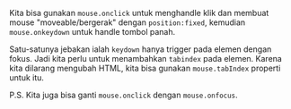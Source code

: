 
Kita bisa gunakan `mouse.onclick` untuk menghandle klik dan membuat mouse "moveable/bergerak" dengan `position:fixed`, kemudian `mouse.onkeydown` untuk handle tombol panah.

Satu-satunya jebakan ialah `keydown` hanya trigger pada elemen dengan fokus. Jadi kita perlu untuk menambahkan `tabindex` pada elemen. Karena kita dilarang mengubah HTML, kita bisa gunakan `mouse.tabIndex` properti untuk itu.

P.S. Kita juga bisa ganti `mouse.onclick` dengan `mouse.onfocus`.
<!--stackedit_data:
eyJoaXN0b3J5IjpbOTc1MzMwNTRdfQ==
-->